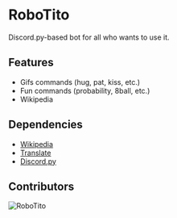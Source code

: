 # RoboTito
Discord.py-based bot for all who wants to use it.

## Features
- Gifs commands (hug, pat, kiss, etc.)
- Fun commands (probability, 8ball, etc.)
- Wikipedia

## Dependencies
- [Wikipedia](https://pypi.org/project/wikipedia/)
- [Translate](https://pypi.org/project/translate/)
- [Discord.py](https://discordpy.rtfd.io)

## Contributors
![RoboTito](https://contrib.rocks/image?repo=ATT-Inc/RoboTito)
